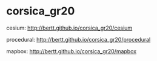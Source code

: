 # corsica_gr20

cesium: http://bertt.github.io/corsica_gr20/cesium

procedural: http://bertt.github.io/corsica_gr20/procedural

mapbox: http://bertt.github.io/corsica_gr20/mapbox






